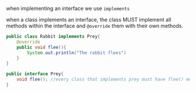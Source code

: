 
when implementing an interface we use `implements`


when a class implements an interface, the class MUST implement all methods within the interface and `@override` them with their own methods. 


```Java
public class Rabbit implements Prey{
	@override
	public void flee(){
		System.out.println("The rabbit flees")
	}
}

public interface Prey{
	void flee(); //every class that implements prey must have flee() method
}
```
